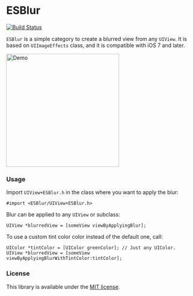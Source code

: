 ESBlur
========================

[![Build Status](https://api.travis-ci.org/ezescaruli/ESBlur.svg?branch=master)](https://travis-ci.org/ezescaruli/ESBlur)

`ESBlur` is a simple category to create a blurred view from any `UIView`. It is based on `UIImageEffects` class, and it is compatible with iOS 7 and later.


<img src="./Readme/Demo.gif" alt="Demo" width="300"/>


### Usage

Import `UIView+ESBlur.h` in the class where you want to apply the blur:
```objc
#import <ESBlur/UIView+ESBlur.h>
```

Blur can be applied to any `UIView` or subclass:
```objc
UIView *blurredView = [someView viewByApplyingBlur];
```

To use a custom tint color color instead of the default one, call:
```objc
UIColor *tintColor = [UIColor greenColor]; // Just any UIColor.
UIView *blurredView = [someView viewByApplyingBlurWithTintColor:tintColor];
```


### License

This library is available under the [MIT license](http://www.opensource.org/licenses/mit-license.php).
